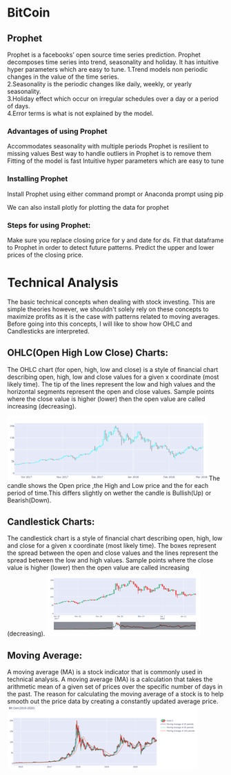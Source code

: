 # BitCoin 
## Prophet
Prophet is a facebooks’ open source time series prediction. Prophet decomposes time series into trend, seasonality and holiday. It has intuitive hyper parameters which are easy to tune.
1.Trend models non periodic changes in the value of the time series.</br>
2.Seasonality is the periodic changes like daily, weekly, or yearly seasonality.</br>
3.Holiday effect which occur on irregular schedules over a day or a period of days.</br>
4.Error terms is what is not explained by the model.</br>

### Advantages of using Prophet
Accommodates seasonality with multiple periods
Prophet is resilient to missing values
Best way to handle outliers in Prophet is to remove them
Fitting of the model is fast
Intuitive hyper parameters which are easy to tune


### Installing Prophet
Install Prophet using either command prompt or Anaconda prompt using pip


We can also install plotly for plotting the data for prophet



### Steps for using Prophet:
Make sure you replace closing price for y and date for ds.
Fit that dataframe to Prophet in order to detect future patterns.
Predict the upper and lower prices of the closing price.

# Technical Analysis
The basic technical concepts when dealing with stock investing. This are simple theories however, we shouldn't solely rely on these concepts to maximize profits as it is the case with patterns related to moving averages. Before going into this concepts, I will like to show how OHLC and Candlesticks are interpreted.
## OHLC(Open High Low Close) Charts:
The OHLC chart (for open, high, low and close) is a style of financial chart describing open, high, low and close values for a given x coordinate (most likely time). The tip of the lines represent the low and high values and the horizontal segments represent the open and close values. Sample points where the close value is higher (lower) then the open value are called increasing (decreasing).

<img src=https://github.com/Monishraj50/BitCoin/blob/master/img/OHLC.png height =150>
The candle shows the Open price ,the High and Low price and the for each period of time.This differs slightly on wether the candle is Bullish(Up) or Bearish(Down).

## Candlestick Charts:
The candlestick chart is a style of financial chart describing open, high, low and close for a given x coordinate (most likely time). The boxes represent the spread between the open and close values and the lines represent the spread between the low and high values. Sample points where the close value is higher (lower) then the open value are called increasing (decreasing).
<img src=https://github.com/Monishraj50/BitCoin/blob/master/img/CandleStick.png height =150>
## Moving Average:
A moving average (MA) is a stock indicator that is commonly used in technical analysis. A moving average (MA) is a calculation that takes the arithmetic mean of a given set of prices over the specific number of days in the past. The reason for calculating the moving average of a stock is to help smooth out the price data by creating a constantly updated average price.
<img src=https://github.com/Monishraj50/BitCoin/blob/master/img/MovingAvg.png height =150>
